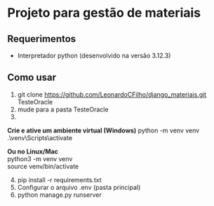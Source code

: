 # Projeto para gestão de materiais

## Requerimentos
- Interpretador python  (desenvolvido na versão 3.12.3)  

## Como usar
1. git clone https://github.com/LeonardoCFilho/django_materiais.git TesteOracle
2. mude para a pasta TesteOracle
3.  
  **Crie e ative um ambiente virtual (Windows)**
  python -m venv venv  
  .\venv\Scripts\activate  
  
  **Ou no Linux/Mac**  
  python3 -m venv venv  
  source venv/bin/activate    

4. pip install -r requirements.txt 
5. Configurar o arquivo .env (pasta principal)
6. python manage.py runserver
